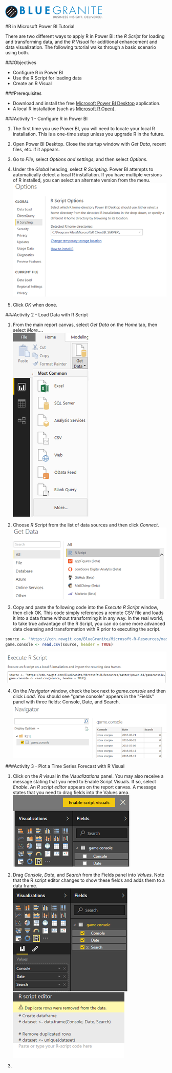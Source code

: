 ![BlueGranite](https://raw.githubusercontent.com/BlueGranite/BlueGranite.github.io/master/assets/images/Blue-Granite-Logo.png)

#R in Microsoft Power BI Tutorial

There are two different ways to apply R in Power BI: the *R Script* for loading and transforming data, and the *R Visual* for additional enhancement and data visualization. The following tutorial walks through a basic scenario using both.

###Objectives
- Configure R in Power BI
- Use the R Script for loading data
- Create an R Visual

###Prerequisites
- Download and install the free [Microsoft Power BI Desktop](https://powerbi.microsoft.com/en-us/desktop) application.
- A local R installation (such as [Microsoft R Open](https://mran.revolutionanalytics.com/open)).


###Activity 1 - Configure R in Power BI
1. The first time you use Power BI, you will need to locate your local R installation. This is a one-time setup unless you upgrade R in the future.  
2. Open Power BI Desktop. Close the startup window with *Get Data*, recent files, etc. if it appears.  
3. Go to *File*, select *Options and settings*, and then select *Options*.  
4. Under the *Global* heading, select *R Scripting*. Power BI attempts to automatically detect a local R installation. If you have multiple versions of R installed, you can select an alternate version from the menu.  
![](https://raw.githubusercontent.com/BlueGranite/Microsoft-R-Resources/master/power-bi/tutorial-assets/screenshot-pbi-config-01.PNG)

5. Click *OK* when done.  


###Activity 2 - Load Data with R Script
1. From the main report canvas, select *Get Data* on the *Home* tab, then select *More...*.  
![](https://raw.githubusercontent.com/BlueGranite/Microsoft-R-Resources/master/power-bi/tutorial-assets/screenshot-pbi-script-01.PNG)

2. Choose *R Script* from the list of data sources and then click *Connect*.  
![](https://raw.githubusercontent.com/BlueGranite/Microsoft-R-Resources/master/power-bi/tutorial-assets/screenshot-pbi-script-02.PNG)

3. Copy and paste the following code into the *Execute R Script* window, then click OK. This code simply references a remote CSV file and loads it into a data frame without transforming it in any way. In the real world, to take true advantage of the R Script, you can do some more advanced data cleansing and transformation with R prior to executing the script. 
```R
source <- "https://cdn.rawgit.com/BlueGranite/Microsoft-R-Resources/master/power-bi/gameconsole.csv"  
game.console <- read.csv(source, header = TRUE)
```
![](https://raw.githubusercontent.com/BlueGranite/Microsoft-R-Resources/master/power-bi/tutorial-assets/screenshot-pbi-script-03.PNG)  

4. On the *Navigator* window, check the box next to *game.console* and then click *Load*. You should see "game console" appears in the "Fields" panel with three fields: Console, Date, and Search.
![](https://raw.githubusercontent.com/BlueGranite/Microsoft-R-Resources/master/power-bi/tutorial-assets/screenshot-pbi-script-04.PNG)


###Activity 3 - Plot a Time Series Forecast with R Visual
1. Click on the *R* visual in the *Visualizations* panel. You may also receive a message stating that you need to Enable Script Visuals. If so, select *Enable*. An *R script editor* appears on the report canvas. A message states that you need to drag fields into the Values area.  
![](https://raw.githubusercontent.com/BlueGranite/Microsoft-R-Resources/master/power-bi/tutorial-assets/screenshot-pbi-visual-01.PNG)

2. Drag *Console*, *Date*, and *Search* from the Fields panel into *Values*. Note that the R script editor changes to show these fields and adds them to a data frame.  
![](https://raw.githubusercontent.com/BlueGranite/Microsoft-R-Resources/master/power-bi/tutorial-assets/screenshot-pbi-visual-02.PNG)
![](https://raw.githubusercontent.com/BlueGranite/Microsoft-R-Resources/master/power-bi/tutorial-assets/screenshot-pbi-visual-03.PNG)

3. 
